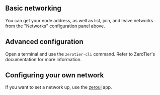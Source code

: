 ## Basic networking

You can get your node address, as well as list, join, and leave networks from the "Networks" configuration panel above.

## Advanced configuration

Open a terminal and use the `zerotier-cli` command. Refer to ZeroTier's documentation for more information.

## Configuring your own network
If you want to set a network up, use the [zeroui](https://apps.yunohost.org/app/zeroui) app.
